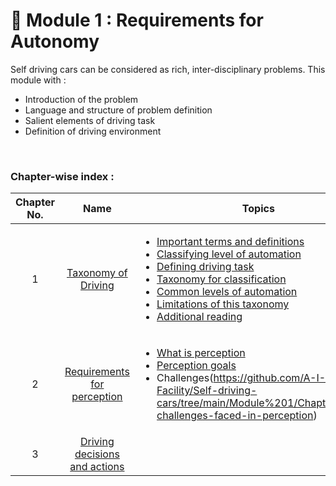 # 💢 Module 1 : Requirements for Autonomy

Self driving cars can be considered as rich, inter-disciplinary problems. This module with : 
* Introduction of the problem
* Language and structure of problem definition
* Salient elements of driving task
* Definition of driving environment

<br>

### Chapter-wise index :
|  Chapter No. | Name      | Topics |
|:-----:|:---------------:|--------|
|  1  | [Taxonomy of Driving](https://github.com/A-I-Research-Facility/Self-driving-cars/tree/main/Module%201/Chapter%201#chapter-1--taxonomy-of-driving) |<ul><li>[Important terms and definitions](https://github.com/A-I-Research-Facility/Self-driving-cars/tree/main/Module%201/Chapter%201#-important-terms-and-their-definitions--)</li><li>[Classifying level of automation](https://github.com/A-I-Research-Facility/Self-driving-cars/tree/main/Module%201/Chapter%201#-how-to-classify-level-of-automation-in-driving-systems)</li><li>[Defining driving task](https://github.com/A-I-Research-Facility/Self-driving-cars/tree/main/Module%201/Chapter%201#-how-do-we-define-a-driving-task)</li><li>[Taxonomy for classification](https://github.com/A-I-Research-Facility/Self-driving-cars/tree/main/Module%201/Chapter%201#-which-questions-will-lead-us-to-taxonomy-for-classifying-level-of-automation)</li><li>[Common levels of automation](https://github.com/A-I-Research-Facility/Self-driving-cars/tree/main/Module%201/Chapter%201#-what-are-common-levels-of-automation-defined-by-sae-standard-j3-016)</li><li>[Limitations of this taxonomy](https://github.com/A-I-Research-Facility/Self-driving-cars/tree/main/Module%201/Chapter%201#-what-are-the-limitations-of-this-taxonomy)</li><li>[Additional reading](https://github.com/A-I-Research-Facility/Self-driving-cars/tree/main/Module%201/Chapter%201#-addtional-reading-resources)</li></ul>|
|  2  | [Requirements for perception](https://github.com/A-I-Research-Facility/Self-driving-cars/tree/main/Module%201/Chapter%202#chapter-2--requirements-for-perception) | <ul><li>[What is perception](https://github.com/A-I-Research-Facility/Self-driving-cars/tree/main/Module%201/Chapter%202#-what-is-perception)</li><li>[Perception goals](https://github.com/A-I-Research-Facility/Self-driving-cars/tree/main/Module%201/Chapter%202#-goals-for-perception)</li><li>Challenges(https://github.com/A-I-Research-Facility/Self-driving-cars/tree/main/Module%201/Chapter%202#-challenges-faced-in-perception)</li></ul>|
|  3  | [Driving decisions and actions]() | |
